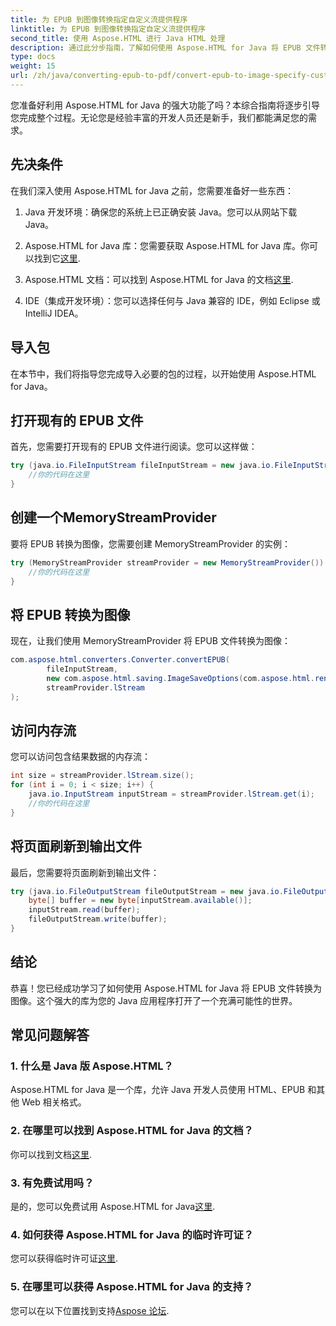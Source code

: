 ```yaml
---
title: 为 EPUB 到图像转换指定自定义流提供程序
linktitle: 为 EPUB 到图像转换指定自定义流提供程序
second_title: 使用 Aspose.HTML 进行 Java HTML 处理
description: 通过此分步指南，了解如何使用 Aspose.HTML for Java 将 EPUB 文件转换为图像。
type: docs
weight: 15
url: /zh/java/converting-epub-to-pdf/convert-epub-to-image-specify-custom-stream-provider/
---
```


您准备好利用 Aspose.HTML for Java 的强大功能了吗？本综合指南将逐步引导您完成整个过程。无论您是经验丰富的开发人员还是新手，我们都能满足您的需求。 

## 先决条件

在我们深入使用 Aspose.HTML for Java 之前，您需要准备好一些东西：

1. Java 开发环境：确保您的系统上已正确安装 Java。您可以从网站下载 Java。

2.  Aspose.HTML for Java 库：您需要获取 Aspose.HTML for Java 库。你可以找到它[这里](https://releases.aspose.com/html/java/).

3. Aspose.HTML 文档：可以找到 Aspose.HTML for Java 的文档[这里](https://reference.aspose.com/html/java/).

4. IDE（集成开发环境）：您可以选择任何与 Java 兼容的 IDE，例如 Eclipse 或 IntelliJ IDEA。

## 导入包

在本节中，我们将指导您完成导入必要的包的过程，以开始使用 Aspose.HTML for Java。

## 打开现有的 EPUB 文件

首先，您需要打开现有的 EPUB 文件进行阅读。您可以这样做：

```java
try (java.io.FileInputStream fileInputStream = new java.io.FileInputStream(Resources.input("input.epub"))) {
    //你的代码在这里
}
```

## 创建一个MemoryStreamProvider

要将 EPUB 转换为图像，您需要创建 MemoryStreamProvider 的实例：

```java
try (MemoryStreamProvider streamProvider = new MemoryStreamProvider()) {
    //你的代码在这里
}
```

## 将 EPUB 转换为图像

现在，让我们使用 MemoryStreamProvider 将 EPUB 文件转换为图像：

```java
com.aspose.html.converters.Converter.convertEPUB(
        fileInputStream,
        new com.aspose.html.saving.ImageSaveOptions(com.aspose.html.rendering.image.ImageFormat.Jpeg),
        streamProvider.lStream
);
```

## 访问内存流

您可以访问包含结果数据的内存流：

```java
int size = streamProvider.lStream.size();
for (int i = 0; i < size; i++) {
    java.io.InputStream inputStream = streamProvider.lStream.get(i);
    //你的代码在这里
}
```

## 将页面刷新到输出文件

最后，您需要将页面刷新到输出文件：

```java
try (java.io.FileOutputStream fileOutputStream = new java.io.FileOutputStream(Resources.output("page_{" + (i + 1) + "}.jpg"))) {
    byte[] buffer = new byte[inputStream.available()];
    inputStream.read(buffer);
    fileOutputStream.write(buffer);
}
```

## 结论

恭喜！您已经成功学习了如何使用 Aspose.HTML for Java 将 EPUB 文件转换为图像。这个强大的库为您的 Java 应用程序打开了一个充满可能性的世界。

## 常见问题解答

### 1. 什么是 Java 版 Aspose.HTML？

Aspose.HTML for Java 是一个库，允许 Java 开发人员使用 HTML、EPUB 和其他 Web 相关格式。

### 2. 在哪里可以找到 Aspose.HTML for Java 的文档？

你可以找到文档[这里](https://reference.aspose.com/html/java/).

### 3. 有免费试用吗？

是的，您可以免费试用 Aspose.HTML for Java[这里](https://releases.aspose.com/).

### 4. 如何获得 Aspose.HTML for Java 的临时许可证？

您可以获得临时许可证[这里](https://purchase.aspose.com/temporary-license/).

### 5. 在哪里可以获得 Aspose.HTML for Java 的支持？

您可以在以下位置找到支持[Aspose 论坛](https://forum.aspose.com/).
